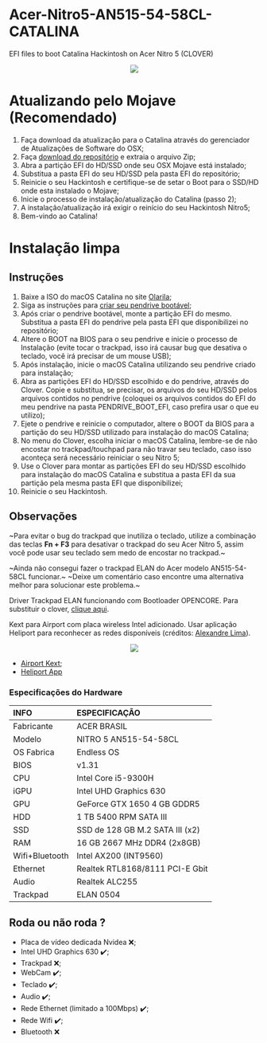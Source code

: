 # Acer-Nitro5-AN515-54-58CL-CATALINA

EFI files to boot Catalina Hackintosh on Acer Nitro 5 (CLOVER)


<p align="center">
  <img src="https://i.ibb.co/wgdnvKJ/Captura-de-Tela-2020-10-21-a-s-21-08-31.png">
</p>

# Atualizando pelo Mojave (Recomendado)

1. Faça download da atualização para o Catalina através do gerenciador de Atualizações de Software do OSX;
2. Faça [download do repositório](https://github.com/YuryRegis/Acer-Nitro5-AN515-54-58CL-Catalina/archive/main.zip) e extraia o arquivo Zip;
3. Abra a partição EFI do HD/SSD onde seu OSX Mojave está instalado;
4. Substitua a pasta EFI do seu HD/SSD pela pasta EFI do repositório;
5. Reinicie o seu Hackintosh e certifique-se de setar o Boot para o SSD/HD onde esta instalado o Mojave;
6. Inicie o processo de instalação/atualização do Catalina (passo 2);
7. A instalação/atualização irá exigir o reinício do seu Hackintosh Nitro5;
8. Bem-vindo ao Catalina!

# Instalação limpa

## Instruções

1. Baixe a ISO do macOS Catalina no site [Olarila](https://www.olarila.com/topic/6278-new-vanilla-olarila-images/);
2. Siga as instruções para [criar seu pendrive bootável](https://www.olarila.com/topic/5794-hackintosh-guide-install-macos-with-vanilla-olarila-image-step-by-step-install-and-post-install-windows-linux-or-mac/);
3. Após criar o pendrive bootável, monte a partição EFI do mesmo. Substitua a pasta EFI do pendrive pela pasta EFI que disponibilizei no repositório;
4. Altere o BOOT na BIOS para o seu pendrive e inicie o processo de Instalação (evite tocar o trackpad, isso irá causar bug que desativa o teclado, você irá precisar de um mouse USB);
5. Após instalação, inicie o macOS Catalina utilizando seu pendrive criado para instalação;
6. Abra as partições EFI do HD/SSD escolhido e do pendrive, através do Clover. Copie e substitua, se precisar, os arquivos do seu HD/SSD pelos arquivos contidos no pendrive (coloquei os arquivos contidos do EFI do meu pendrive na pasta PENDRIVE_BOOT_EFI, caso prefira usar o que eu utilizo);
7. Ejete o pendrive e reinicie o computador, altere o BOOT da BIOS para a partição do seu HD/SSD utilizado para instalação do macOS Catalina;
8. No menu do Clover, escolha iniciar o macOS Catalina, lembre-se de não encostar no trackpad/touchpad para não travar seu teclado, caso isso aconteça será necessário reiniciar o seu Nitro 5;
9. Use o Clover para montar as partições EFI do seu HD/SSD escolhido para instalação do macOS Catalina e substitua a pasta EFI da sua partição pela mesma pasta EFI que disponibilizei;
10. Reinicie o seu Hackintosh.

## Observações

~Para evitar o bug do trackpad que inutiliza o teclado, utilize a combinação das teclas **Fn + F3** para desativar o trackpad do seu Acer Nitro 5, assim você pode usar seu teclado sem medo de encostar no trackpad.~

~Ainda não consegui fazer o trackpad ELAN do Acer modelo AN515-54-58CL funcionar.~
~Deixe um comentário caso encontre uma alternativa melhor para solucionar este problema.~

Driver Trackpad ELAN funcionando com Bootloader OPENCORE. Para substituir o clover, [clique aqui](https://github.com/YuryRegis/Acer-Nitro5-AN515-54-58CL-CATALINA-OPENCORE).

Kext para Airport com placa wireless Intel adicionado. Usar aplicação Heliport para reconhecer as redes disponíveis (créditos: [Alexandre Lima](https://github.com/aclima01)).

<p align="center">
  <img src="https://i.ibb.co/ngft7VN/Captura-de-Tela-2020-10-23-a-s-00-54-39.png">
</p>

- [Airport Kext](https://github.com/OpenIntelWireless/itlwm/releases/tag/v1.2.0-alpha);
- [Heliport App](https://github.com/OpenIntelWireless/HeliPort/releases/tag/v1.0.1)

### Especificações do Hardware
INFO           | ESPECIFICAÇÃO
:------------- | :---------------------------------
Fabricante     | ACER BRASIL
Modelo         | NITRO 5 AN515-54-58CL
OS Fabrica     | Endless OS
BIOS           | v1.31
CPU            | Intel Core i5-9300H
iGPU           | Intel UHD Graphics 630
GPU            | GeForce GTX 1650 4 GB GDDR5 
HDD            | 1 TB 5400 RPM SATA III
SSD            | SSD de 128 GB M.2 SATA III (x2)
RAM            | 16 GB 2667 MHz DDR4 (2x8GB)
Wifi+Bluetooth | Intel AX200 (INT9560)
Ethernet       | Realtek RTL8168/8111 PCI-E Gbit
Audio          | Realtek ALC255 
Trackpad       | ELAN 0504

## Roda ou não roda ?

- Placa de vídeo dedicada Nvidea ❌;
- Intel UHD Graphics 630  ✔️;
- Trackpad ❌;
- WebCam ✔️;
- Teclado ✔️;
- Audio ✔️;
- Rede Ethernet (limitado a 100Mbps) ✔️;
- Rede Wifi ✔️;
- Bluetooth ❌
